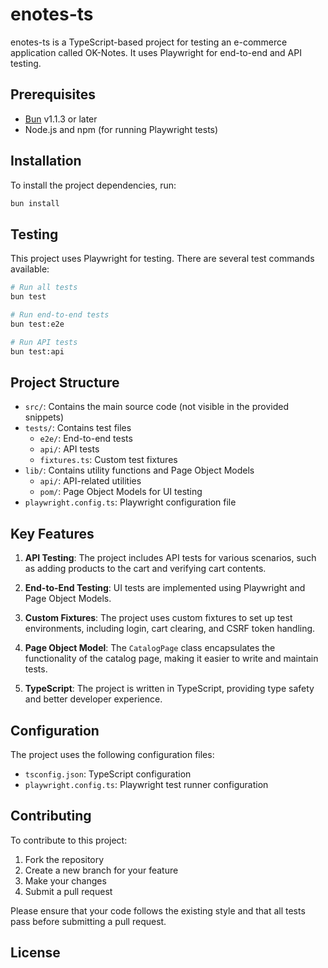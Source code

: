 # enotes-ts

enotes-ts is a TypeScript-based project for testing an e-commerce application called OK-Notes. It uses Playwright for end-to-end and API testing.

## Prerequisites

- [Bun](https://bun.sh) v1.1.3 or later
- Node.js and npm (for running Playwright tests)

## Installation

To install the project dependencies, run:
```bash
bun install
```

## Testing

This project uses Playwright for testing. There are several test commands available:

```bash
# Run all tests
bun test

# Run end-to-end tests
bun test:e2e

# Run API tests
bun test:api
```

## Project Structure

- `src/`: Contains the main source code (not visible in the provided snippets)
- `tests/`: Contains test files
  - `e2e/`: End-to-end tests
  - `api/`: API tests
  - `fixtures.ts`: Custom test fixtures
- `lib/`: Contains utility functions and Page Object Models
  - `api/`: API-related utilities
  - `pom/`: Page Object Models for UI testing
- `playwright.config.ts`: Playwright configuration file

## Key Features

1. **API Testing**: The project includes API tests for various scenarios, such as adding products to the cart and verifying cart contents.

2. **End-to-End Testing**: UI tests are implemented using Playwright and Page Object Models.

3. **Custom Fixtures**: The project uses custom fixtures to set up test environments, including login, cart clearing, and CSRF token handling.

4. **Page Object Model**: The `CatalogPage` class encapsulates the functionality of the catalog page, making it easier to write and maintain tests.

5. **TypeScript**: The project is written in TypeScript, providing type safety and better developer experience.

## Configuration

The project uses the following configuration files:

- `tsconfig.json`: TypeScript configuration
- `playwright.config.ts`: Playwright test runner configuration

## Contributing

To contribute to this project:

1. Fork the repository
2. Create a new branch for your feature
3. Make your changes
4. Submit a pull request

Please ensure that your code follows the existing style and that all tests pass before submitting a pull request.

## License